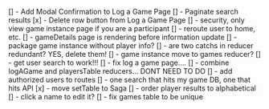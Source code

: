 [] - Add Modal Confirmation to Log a Game Page 
[] - Paginate search results
[x] - Delete row button from Log a Game Page
[] - security, only view game instance page if you are a participant
[] - reroute user to home, etc.
[] - gameDetails page is rendering before information update
[] - package game instance without player info?
[] - are two catchs in reducer redundant?  YES, delete them!
[] - game instance move to games reducer?
[] - get user search to work!!!
[] - fix log a game page....
[] - combine logAGame and playersTable reducers... DONT NEED TO DO
[] - add authorized users to routes
[] - one search that hits my game DB, one that hits API
[x] - move setTable to Saga
[] - order player results to alphabetical
[] - click a name to edit it?
[] - fix games table to be unique